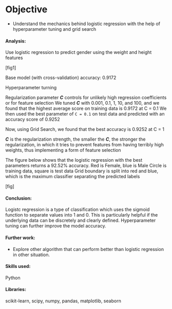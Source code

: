 # Objective
- Understand the mechanics behind logistic regression with the help of hyperparameter tuning and grid search

#### Analysis:
Use logistic regression to predict gender using the weight and height features

[fig1]


Base model (with cross-validation) accuracy: 0.9172


Hyperparameter turning

Regularization parameter ***C*** controls for unlikely high regression coefficients or for feature selection
We tuned ***C*** with 0.001, 0.1, 1, 10, and 100, and we found that the highest average score on training data is 0.9172 at C = 0.1
We then used the best parameter of `C = 0.1` on test data and predicted with an accuracy score of 0.9252


Now, using Grid Search, we found that the best accuracy is 0.9252 at C = 1

***C*** is the regularization strength, the smaller the ***C***, the stronger the regularization,
in which it tries to prevent features from having terribly high weights,
thus implementing a form of feature selection


The figure below shows that the logistic regression with the best parameters returns a 92.52% accuracy.
Red is Female, blue is Male
Circle is training data, square is test data
Grid boundary is split into red and blue, which is the maximum classifier separating the predicted labels

[fig]


#### Conclusion:
Logistc regression is a type of classification which uses the sigmoid function to separate values into 1 and 0.
This is particularly helpful if the underlying data can be discretely and clearly defined.
Hyperparameter tuning can further improve the model accuracy.

#### Further work:
- Explore other algorithm that can perform better than logistic regression in other situation.


#### Skills used:
Python


#### Libraries:
scikit-learn, scipy, numpy, pandas, matplotlib, seaborn
